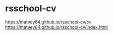 # rsschool-cv
https://matvey84.github.io/rsschool-cv/cv
https://matvey84.github.io/rsschool-cv/index.html
